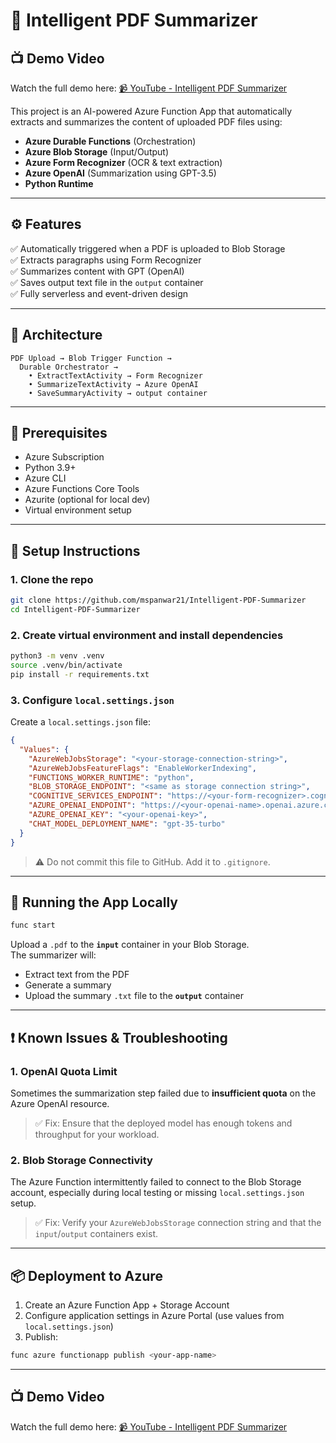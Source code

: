 # 🧠 Intelligent PDF Summarizer

## 📺 Demo Video

Watch the full demo here: [📹 YouTube - Intelligent PDF Summarizer](https://youtu.be/COJV3vtDgEA)


This project is an AI-powered Azure Function App that automatically extracts and summarizes the content of uploaded PDF files using:

- **Azure Durable Functions** (Orchestration)
- **Azure Blob Storage** (Input/Output)
- **Azure Form Recognizer** (OCR & text extraction)
- **Azure OpenAI** (Summarization using GPT-3.5)
- **Python Runtime**

---

## ⚙️ Features

✅ Automatically triggered when a PDF is uploaded to Blob Storage  
✅ Extracts paragraphs using Form Recognizer  
✅ Summarizes content with GPT (OpenAI)  
✅ Saves output text file in the `output` container  
✅ Fully serverless and event-driven design

---

## 🚀 Architecture

```
PDF Upload → Blob Trigger Function →
  Durable Orchestrator →
    • ExtractTextActivity → Form Recognizer
    • SummarizeTextActivity → Azure OpenAI
    • SaveSummaryActivity → output container
```

---

## 🧪 Prerequisites

- Azure Subscription
- Python 3.9+
- Azure CLI
- Azure Functions Core Tools
- Azurite (optional for local dev)
- Virtual environment setup

---

## 🧰 Setup Instructions

### 1. Clone the repo

```bash
git clone https://github.com/mspanwar21/Intelligent-PDF-Summarizer
cd Intelligent-PDF-Summarizer
```

### 2. Create virtual environment and install dependencies

```bash
python3 -m venv .venv
source .venv/bin/activate
pip install -r requirements.txt
```

### 3. Configure `local.settings.json`

Create a `local.settings.json` file:

```json
{
  "Values": {
    "AzureWebJobsStorage": "<your-storage-connection-string>",
    "AzureWebJobsFeatureFlags": "EnableWorkerIndexing",
    "FUNCTIONS_WORKER_RUNTIME": "python",
    "BLOB_STORAGE_ENDPOINT": "<same as storage connection string>",
    "COGNITIVE_SERVICES_ENDPOINT": "https://<your-form-recognizer>.cognitiveservices.azure.com/",
    "AZURE_OPENAI_ENDPOINT": "https://<your-openai-name>.openai.azure.com/",
    "AZURE_OPENAI_KEY": "<your-openai-key>",
    "CHAT_MODEL_DEPLOYMENT_NAME": "gpt-35-turbo"
  }
}
```

> ⚠️ Do not commit this file to GitHub. Add it to `.gitignore`.

---

## 🧪 Running the App Locally

```bash
func start
```

Upload a `.pdf` to the **`input`** container in your Blob Storage.  
The summarizer will:
- Extract text from the PDF
- Generate a summary
- Upload the summary `.txt` file to the **`output`** container

---

## ❗ Known Issues & Troubleshooting

### 1. **OpenAI Quota Limit**
Sometimes the summarization step failed due to **insufficient quota** on the Azure OpenAI resource.  
> ✅ Fix: Ensure that the deployed model has enough tokens and throughput for your workload.

### 2. **Blob Storage Connectivity**
The Azure Function intermittently failed to connect to the Blob Storage account, especially during local testing or missing `local.settings.json` setup.  
> ✅ Fix: Verify your `AzureWebJobsStorage` connection string and that the `input`/`output` containers exist.

---

## 📦 Deployment to Azure

1. Create an Azure Function App + Storage Account
2. Configure application settings in Azure Portal (use values from `local.settings.json`)
3. Publish:

```bash
func azure functionapp publish <your-app-name>
```

---

## 📺 Demo Video

Watch the full demo here: [📹 YouTube - Intelligent PDF Summarizer](https://youtu.be/us68soZ-beU)
